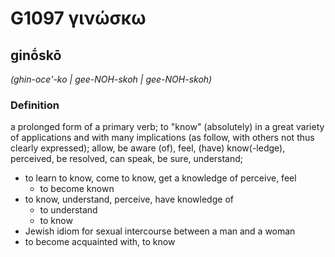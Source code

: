 # G1097 γινώσκω

## ginṓskō

_(ghin-oce'-ko | gee-NOH-skoh | gee-NOH-skoh)_

### Definition

a prolonged form of a primary verb; to "know" (absolutely) in a great variety of applications and with many implications (as follow, with others not thus clearly expressed); allow, be aware (of), feel, (have) know(-ledge), perceived, be resolved, can speak, be sure, understand; 

- to learn to know, come to know, get a knowledge of perceive, feel
  - to become known
- to know, understand, perceive, have knowledge of
  - to understand
  - to know
- Jewish idiom for sexual intercourse between a man and a woman
- to become acquainted with, to know
